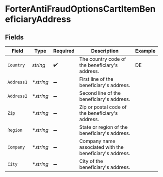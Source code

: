 # ForterAntiFraudOptionsCartItemBeneficiaryAddress


## Fields

| Field                                                   | Type                                                    | Required                                                | Description                                             | Example                                                 |
| ------------------------------------------------------- | ------------------------------------------------------- | ------------------------------------------------------- | ------------------------------------------------------- | ------------------------------------------------------- |
| `Country`                                               | *string*                                                | :heavy_check_mark:                                      | The country code of the beneficiary's address.          | DE                                                      |
| `Address1`                                              | **string*                                               | :heavy_minus_sign:                                      | First line of the beneficiary's address.                |                                                         |
| `Address2`                                              | **string*                                               | :heavy_minus_sign:                                      | Second line of the beneficiary's address.               |                                                         |
| `Zip`                                                   | **string*                                               | :heavy_minus_sign:                                      | Zip or postal code of the beneficiary's address.        |                                                         |
| `Region`                                                | **string*                                               | :heavy_minus_sign:                                      | State or region of the beneficiary's address.           |                                                         |
| `Company`                                               | **string*                                               | :heavy_minus_sign:                                      | Company name associated with the beneficiary's address. |                                                         |
| `City`                                                  | **string*                                               | :heavy_minus_sign:                                      | City of the beneficiary's address.                      |                                                         |